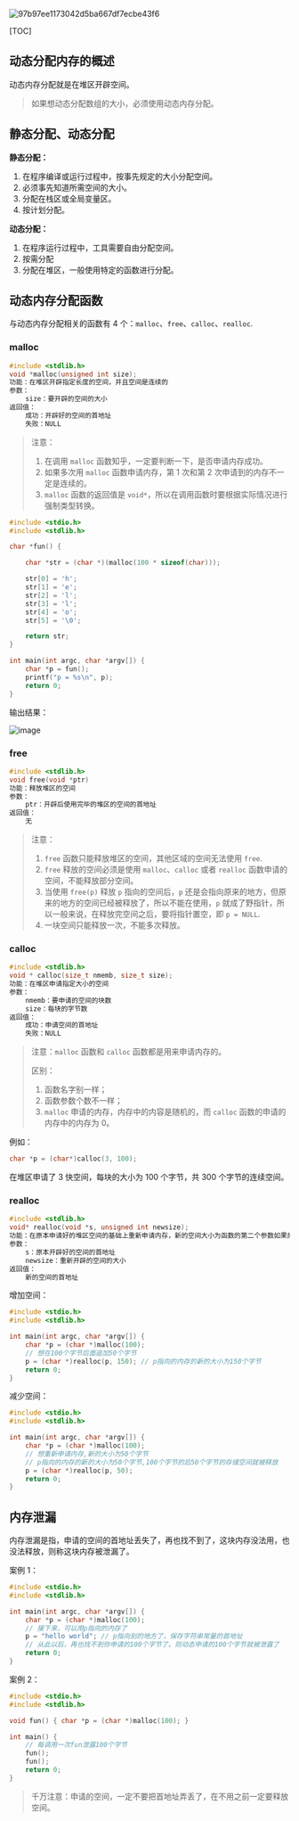 ![97b97ee1173042d5ba667df7ecbe43f6](https://github.com/XinranSix/docs/assets/62458905/738031d2-3a55-47a7-9d23-a7f957e60987)

[TOC]

## 动态分配内存的概述

动态内存分配就是在堆区开辟空间。

> 如果想动态分配数组的大小，必须使用动态内存分配。

## 静态分配、动态分配

**静态分配：**

1. 在程序编译或运行过程中，按事先规定的大小分配空间。
2. 必须事先知道所需空间的大小。
3. 分配在栈区或全局变量区。
4. 按计划分配。

**动态分配：**

1. 在程序运行过程中，工具需要自由分配空间。
2. 按需分配
3. 分配在堆区，一般使用特定的函数进行分配。

## 动态内存分配函数

与动态内存分配相关的函数有 4 个：`malloc`、`free`、`calloc`、`realloc`.

### malloc

```c
#include <stdlib.h>
void *malloc(unsigned int size);
功能：在堆区开辟指定长度的空间，并且空间是连续的
参数：
    size：要开辟的空间的大小
返回值：
    成功：开辟好的空间的首地址
    失败：NULL
```

> 注意：
>
> 1. 在调用 `malloc` 函数知乎，一定要判断一下，是否申请内存成功。
> 1. 如果多次用 `malloc` 函数申请内存，第 1 次和第 2 次申请到的内存不一定是连续的。
> 1. `malloc` 函数的返回值是 `void*`，所以在调用函数时要根据实际情况进行强制类型转换。

```c
#include <stdio.h>
#include <stdlib.h>

char *fun() {

    char *str = (char *)(malloc(100 * sizeof(char)));

    str[0] = 'h';
    str[1] = 'e';
    str[2] = 'l';
    str[3] = 'l';
    str[4] = 'o';
    str[5] = '\0';

    return str;
}

int main(int argc, char *argv[]) {
    char *p = fun();
    printf("p = %s\n", p);
    return 0;
}
```

输出结果：

![image](https://github.com/XinranSix/docs/assets/62458905/d40381f2-6531-4539-84f9-57cbcbb3f95f)

### free

```c
#include <stdlib.h>
void free(void *ptr)
功能：释放堆区的空间
参数：
	ptr：开辟后使用完毕的堆区的空间的首地址
返回值：
	无
```

> 注意：
>
> 1. `free` 函数只能释放堆区的空间，其他区域的空间无法使用 `free`.
> 2. `free` 释放的空间必须是使用 `malloc`、`calloc` 或者 `realloc` 函数申请的空间，不能释放部分空间。
> 3. 当使用 `free(p)` 释放 `p` 指向的空间后，`p` 还是会指向原来的地方，但原来的地方的空间已经被释放了，所以不能在使用，`p` 就成了野指针，所以一般来说，在释放完空间之后，要将指针置空，即 `p = NULL`.
> 4. 一块空间只能释放一次，不能多次释放。

### calloc

```c
#include <stdlib.h>
void * calloc(size_t nmemb, size_t size);
功能：在堆区申请指定大小的空间
参数：
    nmemb：要申请的空间的块数
    size：每块的字节数
返回值：
    成功：申请空间的首地址
    失败：NULL
```

> 注意：`malloc` 函数和 `calloc` 函数都是用来申请内存的。
>
> 区别：
>
> 1. 函数名字别一样；
> 2. 函数参数个数不一样；
> 3. `malloc` 申请的内存，内存中的内容是随机的，而 `calloc` 函数的申请的内存中的内存为 0。

例如：

```c
char *p = (char*)calloc(3, 100);
```

在堆区申请了 3 快空间，每块的大小为 100 个字节，共 300 个字节的连续空间。

### realloc

```c
#include <stdlib.h>
void* realloc(void *s, unsigned int newsize);
功能：在原本申请好的堆区空间的基础上重新申请内存，新的空间大小为函数的第二个参数如果原本申请好的空间的后面不足以增加指定的大小，系统会重新找一个足够大的位置开辟指定的空间，然后将原本空间中的数据拷贝过来，然后释放原本的空间。如果 newsize 比原先的内存小，则会释放原先内存的后面的存储空间，只留前面的 newsize 个字节
参数：
    s：原本开辟好的空间的首地址
    newsize：重新开辟的空间的大小
返回值：
    新的空间的首地址
```

增加空间：

```c
#include <stdio.h>
#include <stdlib.h>

int main(int argc, char *argv[]) {
    char *p = (char *)malloc(100);
    // 想在100个字节后面追加50个字节
    p = (char *)realloc(p, 150); // p指向的内存的新的大小为150个字节
    return 0;
}
```

减少空间：

```c
#include <stdio.h>
#include <stdlib.h>

int main(int argc, char *argv[]) {
    char *p = (char *)malloc(100);
    // 想重新申请内存,新的大小为50个字节
    // p指向的内存的新的大小为50个字节,100个字节的后50个字节的存储空间就被释放
    p = (char *)realloc(p, 50);
    return 0;
}
```

## 内存泄漏

内存泄漏是指，申请的空间的首地址丢失了，再也找不到了，这块内存没法用，也没法释放，则称这块内存被泄漏了。

案例 1：

```c
#include <stdio.h>
#include <stdlib.h>

int main(int argc, char *argv[]) {
    char *p = (char *)malloc(100);
    // 接下来，可以用p指向的内存了
    p = "hello world"; // p指向别的地方了，保存字符串常量的首地址
    // 从此以后，再也找不到你申请的100个字节了。则动态申请的100个字节就被泄露了
    return 0;
}
```

案例 2：

```c
#include <stdio.h>
#include <stdlib.h>

void fun() { char *p = (char *)malloc(100); }

int main() {
    // 每调用一次fun泄露100个字节
    fun();
    fun();
    return 0;
}
```

> 千万注意：申请的空间，一定不要把首地址弄丢了，在不用之前一定要释放空间。
